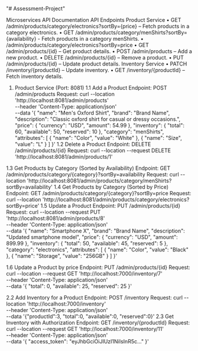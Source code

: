 "# Assessment-Project" 

Microservices API Documentation
API Endpoints
Product Service
•	GET /admin/products/category/electronics?sortBy={price} – Fetch products in a category electronics.
•	GET /admin/products/category/menShirts?sortBy={availability} - Fetch products in a category menShirts.
•	/admin/products/category/electronics?sortBy=price
•	GET /admin/products/{id} – Get product details.
•	POST /admin/products – Add a new product.
•	DELETE /admin/products/{id} – Remove a product.
•	PUT /admin/products/{id} – Update product details.
Inventory Service
•	PATCH /inventory/{productId} – Update inventory.
•	GET /inventory/{productId} – Fetch inventory details.



1. Product Service (Port: 8081)
1.1 Add a Product
Endpoint: POST /admin/products
Request:
curl --location 'http://localhost:8081/admin/products' \
--header 'Content-Type: application/json' \
--data '{
      "name": "Men\'s Oxford Shirt",
      "brand": "Brand Name",
      "description": "Classic oxford shirt for casual or dressy occasions.",
      "price": {
        "currency": "USD",
        "amount": 54.99
      },
      "inventory": {
        "total": 60,
        "available": 50,
        "reserved": 10
      },
      "category": "menShirts",
      "attributes": [
        {
          "name": "Color",
          "value": "White"
        },
        {
          "name": "Size",
          "value": "L"
        }
      ]
    }'
1.2 Delete a Product
Endpoint: DELETE /admin/products/{id}
Request:
curl --location --request DELETE 'http://localhost:8081/admin/products/1'

1.3 Get Products by Category (Sorted by Availability)
Endpoint: GET /admin/products/category/{category}?sortBy=availability
Request:
curl --location 'http://localhost:8081/admin/products/category/menShirts?sortBy=availability'
1.4 Get Products by Category (Sorted by Price)
Endpoint: GET /admin/products/category/{category}?sortBy=price
Request:
curl --location 'http://localhost:8081/admin/products/category/electronics?sortBy=price'
1.5 Update a Product
Endpoint: PUT /admin/products/{id}
Request:
curl --location --request PUT 'http://localhost:8081/admin/products/8' \
--header 'Content-Type: application/json' \
--data '{
  "name": "Smartphone X",
  "brand": "Brand Name",
  "description": "Updated smartphone model",
  "price": {
    "currency": "USD",
    "amount": 899.99
  },
  "inventory": {
    "total": 50,
    "available": 45,
    "reserved": 5
  },
  "category": "electronics",
  "attributes": [
    {
      "name": "Color",
      "value": "Black"
    },
    {
      "name": "Storage",
      "value": "256GB"
    }
  ]
}'

1.6 Update a Product by price
Endpoint: PUT /admin/products/{id}
Request:
curl --location --request GET 'http://localhost:7000/inventory/7' \
--header 'Content-Type: application/json' \
--data '{
   "total": 0,
    "available": 25,
    "reserved": 25
}'

2.2 Add Inventory for a Product
Endpoint: POST /inventory
Request:
curl --location 'http://localhost:7000/inventory' \
--header 'Content-Type: application/json' \
--data '{"productId":3, "total":0, "available":0, "reserved":0}'
2.3 Get Inventory with Authorization
Endpoint: GET /inventory/{productId}
Request:
curl --location --request GET 'http://localhost:7000/inventory/11' \
--header 'Content-Type: application/json' \
--data '{
  "access_token": "eyJhbGciOiJIUzI1NiIsInR5c..."
}'
	
